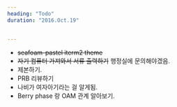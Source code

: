 ```yaml
---
heading: "Todo"
duration: "2016.Oct.19"


---
```


 * ~~seafoam-pastel iterm2 theme~~
 * ~~자기 컴퓨터 가져와서 서류 출력하기~~ 행정실에 문의해야겠음.
 * 제본하기.
 * PRB 리뷰하기
 * 나비가 여자아기라는 걸 알게됨.
 * Berry phase 랑 OAM 관계 알아보기.
